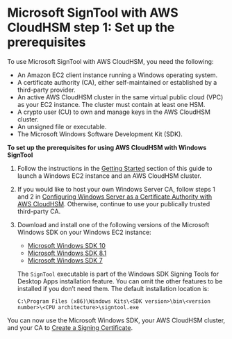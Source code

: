# Microsoft SignTool with AWS CloudHSM step 1: Set up the prerequisites<a name="signtool-prereqs"></a>

To use Microsoft SignTool with AWS CloudHSM, you need the following:
+ An Amazon EC2 client instance running a Windows operating system\.
+ A certificate authority \(CA\), either self\-maintained or established by a third\-party provider\.
+ An active AWS CloudHSM cluster in the same virtual public cloud \(VPC\) as your EC2 instance\. The cluster must contain at least one HSM\.
+ A crypto user \(CU\) to own and manage keys in the AWS CloudHSM cluster\.
+ An unsigned file or executable\.
+ The Microsoft Windows Software Development Kit \(SDK\)\.

**To set up the prerequisites for using AWS CloudHSM with Windows SignTool**

1. Follow the instructions in the [Getting Started](getting-started.md) section of this guide to launch a Windows EC2 instance and an AWS CloudHSM cluster\.

1. If you would like to host your own Windows Server CA, follow steps 1 and 2 in [Configuring Windows Server as a Certificate Authority with AWS CloudHSM](win-ca-overview.md)\. Otherwise, continue to use your publically trusted third\-party CA\.

1. Download and install one of the following versions of the Microsoft Windows SDK on your Windows EC2 instance:
   + [Microsoft Windows SDK 10](https://developer.microsoft.com/en-us/windows/downloads/windows-10-sdk)
   + [Microsoft Windows SDK 8\.1](https://developer.microsoft.com/en-us/windows/downloads/windows-8-1-sdk)
   + [Microsoft Windows SDK 7](https://www.microsoft.com/en-us/download/details.aspx?id=8279)

   The `SignTool` executable is part of the Windows SDK Signing Tools for Desktop Apps installation feature\. You can omit the other features to be installed if you don’t need them\. The default installation location is:

   ```
   C:\Program Files (x86)\Windows Kits\<SDK version>\bin\<version number>\<CPU architecture>\signtool.exe
   ```

You can now use the Microsoft Windows SDK, your AWS CloudHSM cluster, and your CA to [Create a Signing Certificate](signtool-csr.md)\.